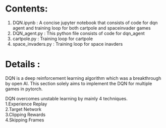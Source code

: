 # Contents:
1. DQN.ipynb :  A concise jupyter notebook that consists of code for dqn agent and training loop for both cartpole and spaceinvader games
2. DQN_agent.py :  This python file consists of code for dqn_agent
3. cartpole.py : Training loop for cartpole
4. space_invaders.py : Training loop for space inavders

# Details : 
DQN is a deep reinforcement learning algorithm which was a breakthrough by open AI. This section solely aims to implement the DQN for multiple games in pytorch.

DQN overcomes unstable learning by mainly 4 techniques. </br>
  1.Experience Replay </br>
  2.Target Network  </br>
  3.Clipping Rewards </br>
  4.Skipping Frames </br>
